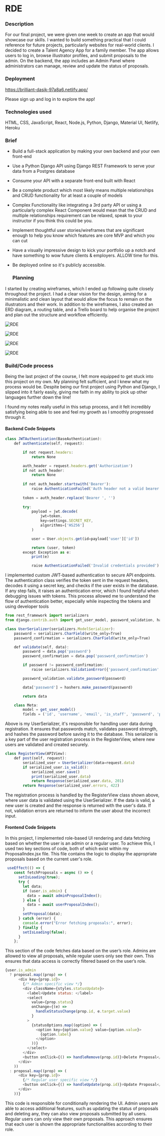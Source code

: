 # RDE

### Description

For our final project, we were given one week to create an app that would showcase our skills. I wanted to build something practical that I could reference for future projects, particularly websites for real-world clients. I decided to create a Talent Agency App for a family member. The app allows users to log in, browse illustrator profiles, and submit proposals to the admin. On the backend, the app includes an Admin Panel where administrators can manage,  review and update the status of proposals. 

### Deployment

https://brilliant-dasik-97a8a6.netlify.app/

Please sign up and log in to explore the app!

### Technologies used

HTML, CSS, JavaScript, React, Node.js, Python, Django, Material UI, Netlify, Heroku

### Brief

- Build a full-stack application by making your own backend and your own front-end
- Use a Python Django API using Django REST Framework to serve your data from a Postgres database
- Consume your API with a separate front-end built with React
- Be a complete product which most likely means multiple relationships and CRUD functionality for at least a couple of models
- Complex Functionality like integrating a 3rd party API or using a particularly complex React Component would mean that the CRUD and multiple relationships requirement can be relaxed, speak to your instructor if you think this could be you.
- Implement thoughtful user stories/wireframes that are significant enough to help you know which features are core MVP and which you can cut
- Have a visually impressive design to kick your portfolio up a notch and have something to wow future clients & employers. ALLOW time for this.
- Be deployed online so it's publicly accessible.

  ### Planning

I started by creating wireframes, which I ended up following quite closely throughout the project. I had a clear vision for the design, aiming for a minimalistic and clean layout that would allow the focus to remain on the illustrators and their work. In addition to the wireframes, I also created an ERD diagram, a routing table, and a Trello board to help organise the project and plan out the structure and workflow efficiently.

![RDE](<ReadMe Images/rde-wireframes.png>)

![RDE](<ReadMe Images/rde-erd.png>)

![RDE](<ReadMe Images/rde-routing-table.png>)

![RDE](<ReadMe Images/rde-trello.png>)

### Build/Code process

Being the last project of the course, I felt more equipped to get stuck into this project on my own. My planning felt sufficient, and I knew what my process would be. Despite being our first project using Python and Django, I slipped into it fairly easily, giving me faith in my ability to pick up other languages further down the line!

I found my notes really useful in this setup process, and it felt incredibly satisfying being able to see and feel my growth as I smoothly progressed through it.

#### Backend Code Snippets

``` javascript
class JWTAuthentication(BaseAuthentication):
    def authenticate(self, request):

        if not request.headers:
            return None

        auth_header = request.headers.get('Authorization')
        if not auth_header:
            return None
        
        if not auth_header.startswith('Bearer'):
            raise AuthenticationFailed('Auth header not a valid bearer token')
        
        token = auth_header.replace('Bearer ', '')
        
        try:
            payload = jwt.decode(
                jwt=token, 
                key=settings.SECRET_KEY,
                algorithms=['HS256']
            )

            user = User.objects.get(id=payload['user']['id'])

            return (user, token)
        except Exception as e:
            print(e)

            raise AuthenticationFailed('Invalid credentials provided')
```

I implemented custom JWT-based authentication to secure API endpoints. The authentication class verifies the token sent in the request headers, decodes it using a secret key, and checks if the user exists in the database. If any step fails, it raises an authentication error, which I found helpful when debugging issues with tokens. This process allowed me to understand the flow of authentication better, especially while inspecting the tokens and using developer tools

``` javascript
from rest_framework import serializers
from django.contrib.auth import get_user_model, password_validation, hashers

class UserSerializer(serializers.ModelSerializer):
    password = serializers.CharField(write_only=True)
    password_confirmation = serializers.CharField(write_only=True)

    def validate(self, data):
        password = data.pop('password')
        password_confirmation = data.pop('password_confirmation')

        if password != password_confirmation:
            raise serializers.ValidationError({'password_confirmation': 'Passwords do not match.'})

        password_validation.validate_password(password)

        data['password'] = hashers.make_password(password)

        return data

    class Meta:
        model = get_user_model()
        fields = ('id', 'username', 'email', 'is_staff', 'password', 'password_confirmation')

```

Above is my UserSerializer, it's responsible for handling user data during registration. It ensures that passwords match, validates password strength, and hashes the password before saving it to the database. This serializer is a key part of the user registration process in the RegisterView, where new users are validated and created securely.

``` javascript
class RegisterView(APIView):
    def post(self, request):
        serialized_user = UserSerializer(data=request.data)
        if serialized_user.is_valid():
            serialized_user.save()
            print(serialized_user.data)
            return Response(serialized_user.data, 201)
        return Response(serialized_user.errors, 422)
```
The registration process is handled by the RegisterView class shown above, where user data is validated using the UserSerializer. If the data is valid, a new user is created and the response is returned with the user's data. If not, validation errors are returned to inform the user about the incorrect input.

#### Frontend Code Snippets

In this project, I implemented role-based UI rendering and data fetching based on whether the user is an admin or a regular user. To achieve this, I used two key sections of code, both of which exist within my ProposalIndex.jsx file. This file contains the logic to display the appropriate proposals based on the current user's role.

``` javascript
 useEffect(() => {
    const fetchProposals = async () => {
      setIsLoading(true);
      try {
        let data;
        if (user.is_admin) {
          data = await adminProposalIndex();
        } else {
          data = await userProposalIndex();
        }
        setProposal(data);
      } catch (error) {
        console.error("Error fetching proposals:", error);
      } finally {
        setIsLoading(false);
      }
    };
```
This section of the code fetches data based on the user’s role. Admins are allowed to view all proposals, while regular users only see their own. This ensures that data access is correctly filtered based on the user’s role.

``` javascript
{user.is_admin
  ? proposal.map((prop) => (
      <div key={prop.id}>
        {/* Admin specific view */}
        <div className={styles.statusUpdate}>
          <label>Update status: </label>
          <select
            value={prop.status}
            onChange={(e) =>
              handleStatusChange(prop.id, e.target.value)
            }
          >
            {statusOptions.map((option) => (
              <option key={option.value} value={option.value}>
                {option.label}
              </option>
            ))}
          </select>
        </div>
        <button onClick={() => handleRemove(prop.id)}>Delete Proposal</button>
      </div>
    ))
  : proposal.map((prop) => (
      <div key={prop.id}>
        {/* Regular user specific view */}
        <button onClick={() => handleUpdate(prop.id)}>Update Proposal</button>
      </div>
    ))}
```

This code is responsible for conditionally rendering the UI. Admin users are able to access additional features, such as updating the status of proposals and deleting any, they can also view proposals submitted by all users. Regular users can only view their own proposals. This approach ensures that each user is shown the appropriate functionalities according to their role.


